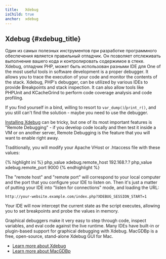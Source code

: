 ```yaml
---
title:   Xdebug
isChild: true
anchor:  xdebug
---
```


## Xdebug {#xdebug_title}

Один из самых полезных инструментов при разработке программного обеспечения является правильный отладчик. Он позволяет отслеживать выполнение
вашего кода и контролировать содержимое в стеке. Xdebug, отладчик PHP, может быть использован разными IDE для
One of the most useful tools in software development is a proper debugger. It allows you to trace the execution of your
code and monitor the contents of the stack. Xdebug, PHP's debugger, can be utilized by various IDEs to provide
Breakpoints and stack inspection. It can also allow tools like PHPUnit and KCacheGrind to perform code coverage
analysis and code profiling.

If you find yourself in a bind, willing to resort to `var_dump()`/`print_r()`, and you still can't find the solution -
maybe you need to use the debugger.

[Installing Xdebug][xdebug-install] can be tricky, but one of its most important features is "Remote Debugging" - if
you develop code locally and then test it inside a VM or on another server, Remote Debugging is the feature that you
will want to enable right away.

Traditionally, you will modify your Apache VHost or .htaccess file with these values:

{% highlight ini %}
php_value xdebug.remote_host 192.168.?.?
php_value xdebug.remote_port 9000
{% endhighlight %}

The "remote host" and "remote port" will correspond to your local computer and the port that you configure your IDE to
listen on. Then it's just a matter of putting your IDE into "listen for connections" mode, and loading the URL:

    http://your-website.example.com/index.php?XDEBUG_SESSION_START=1

Your IDE will now intercept the current state as the script executes, allowing you to set breakpoints and probe the
values in memory.

Graphical debuggers make it very easy to step through code, inspect variables, and eval code against the live runtime.
Many IDEs have built-in or plugin-based support for graphical debugging with Xdebug. MacGDBp is a free, open-source,
stand-alone Xdebug GUI for Mac.

* [Learn more about Xdebug][xdebug-docs]
* [Learn more about MacGDBp][macgdbp-install]

[xdebug-install]: https://xdebug.org/docs/install
[xdebug-docs]: https://xdebug.org/docs/
[macgdbp-install]: https://www.bluestatic.org/software/macgdbp/

